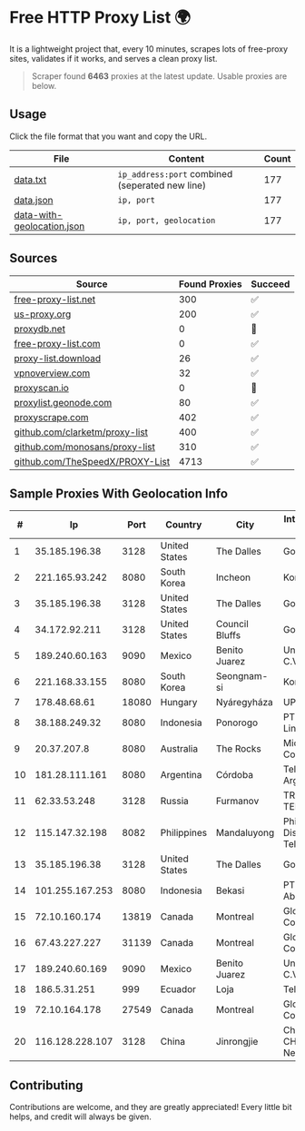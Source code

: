
# Free HTTP Proxy List 🌍

It is a lightweight project that, every 10 minutes, scrapes lots of free-proxy sites, validates if it works, and serves a clean proxy list.


> Scraper found **6463** proxies at the latest update. Usable proxies are below.

## Usage

Click the file format that you want and copy the URL.


|File|Content|Count|
|----|-------|-----|
|[data.txt](https://raw.githubusercontent.com/themiralay/Proxy-List-World/master/data.txt)|`ip_address:port` combined (seperated new line)|177|
|[data.json](https://raw.githubusercontent.com/themiralay/Proxy-List-World/master/data.json)|`ip, port`|177|
|[data-with-geolocation.json](https://raw.githubusercontent.com/themiralay/Proxy-List-World/master/data-with-geolocation.json)|`ip, port, geolocation`|177|

## Sources

|Source|Found Proxies|Succeed|
|------|-------------|-------|
|[free-proxy-list.net](https://free-proxy-list.net)|300|✅|
|[us-proxy.org](https://www.us-proxy.org)|200|✅|
|[proxydb.net](http://proxydb.net)|0|🚫|
|[free-proxy-list.com](https://free-proxy-list.com/?page=&port=&type%5B%5D=http&type%5B%5D=https&up_time=0&search=Search)|0|✅|
|[proxy-list.download](https://www.proxy-list.download/HTTP)|26|✅|
|[vpnoverview.com](https://vpnoverview.com/privacy/anonymous-browsing/free-proxy-servers)|32|✅|
|[proxyscan.io](https://www.proxyscan.io)|0|🚫|
|[proxylist.geonode.com](https://proxylist.geonode.com/api/proxy-list?limit=300&page=1&sort_by=lastChecked&sort_type=desc&protocols=http,https)|80|✅|
|[proxyscrape.com](https://api.proxyscrape.com/v2/?request=displayproxies&protocol=http&timeout=10000&country=all&ssl=all&anonymity=all)|402|✅|
|[github.com/clarketm/proxy-list](https://raw.githubusercontent.com/clarketm/proxy-list/master/proxy-list-raw.txt)|400|✅|
|[github.com/monosans/proxy-list](https://raw.githubusercontent.com/monosans/proxy-list/main/proxies/http.txt)|310|✅|
|[github.com/TheSpeedX/PROXY-List](https://raw.githubusercontent.com/TheSpeedX/PROXY-List/master/http.txt)|4713|✅|


## Sample Proxies With Geolocation Info

|#|Ip|Port|Country|City|Internet Service Provider|
|-|--|----|-------|----|-------------------------|
|1|35.185.196.38|3128|United States|The Dalles|Google LLC|
|2|221.165.93.242|8080|South Korea|Incheon|Korea Telecom|
|3|35.185.196.38|3128|United States|The Dalles|Google LLC|
|4|34.172.92.211|3128|United States|Council Bluffs|Google LLC|
|5|189.240.60.163|9090|Mexico|Benito Juarez|Uninet S.A. de C.V.|
|6|221.168.33.155|8080|South Korea|Seongnam-si|Korea Telecom|
|7|178.48.68.61|18080|Hungary|Nyáregyháza|UPC|
|8|38.188.249.32|8080|Indonesia|Ponorogo|PT. Menaksopal Link Nusantara|
|9|20.37.207.8|8080|Australia|The Rocks|Microsoft Corporation|
|10|181.28.111.161|8080|Argentina|Córdoba|Telecom Argentina S.A|
|11|62.33.53.248|3128|Russia|Furmanov|TRANS-TELECOM|
|12|115.147.32.198|8082|Philippines|Mandaluyong|Philippine Long Distance Telephone Co.|
|13|35.185.196.38|3128|United States|The Dalles|Google LLC|
|14|101.255.167.253|8080|Indonesia|Bekasi|PT Remala Abadi|
|15|72.10.160.174|13819|Canada|Montreal|GloboTech Communications|
|16|67.43.227.227|31139|Canada|Montreal|GloboTech Communications|
|17|189.240.60.169|9090|Mexico|Benito Juarez|Uninet S.A. de C.V.|
|18|186.5.31.251|999|Ecuador|Loja|Telconet S.A|
|19|72.10.164.178|27549|Canada|Montreal|GloboTech Communications|
|20|116.128.228.107|3128|China|Jinrongjie|China Unicom CHINA169 Network|



## Contributing

Contributions are welcome, and they are greatly appreciated! Every
little bit helps, and credit will always be given.

